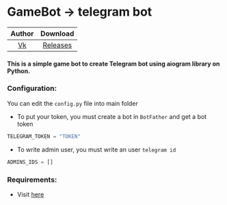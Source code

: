 # GameBot -> telegram bot

| Author | Download |
|:--:|:--:|
|[Vk](https://m.vk.com/layton1)|[Releases](https://github.com/Layton-L/GameBot/releases)|

#### This is a simple game bot to create Telegram bot using aiogram library on Python.

### Configuration:
You can edit the `config.py` file into main folder
- To put your token, you must create a bot in `BotFather` and get a bot token
```python
TELEGRAM_TOKEN = "TOKEN"
```
- To write admin user, you must write an user `telegram id`
```python
ADMINS_IDS = []
```

### Requirements:
- Visit [here](https://github.com/Layton-L/GameBot/blob/main/requirements.txt)
